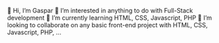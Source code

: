 
👋 Hi, I’m Gaspar
👀 I’m interested in anything to do with Full-Stack development
🌱 I’m currently learning HTML, CSS, Javascript, PHP 
💞️ I’m looking to collaborate on any basic front-end project with HTML, CSS, Javascript, PHP, ...
